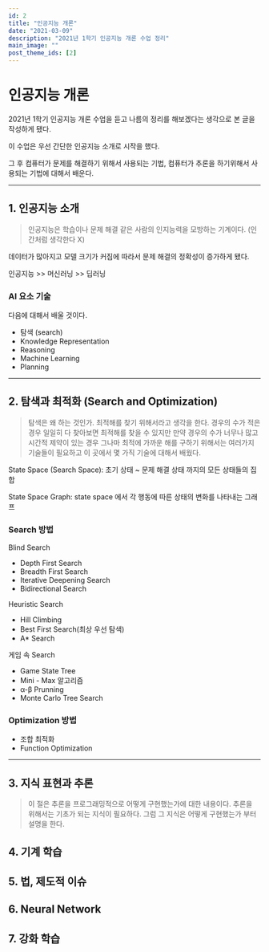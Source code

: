 ```yaml
---
id: 2
title: "인공지능 개론"
date: "2021-03-09"
description: "2021년 1학기 인공지능 개론 수업 정리"
main_image: ""
post_theme_ids: [2]
---
```


# 인공지능 개론

2021년 1학기 인공지능 개론 수업을 듣고 나름의 정리를 해보겠다는 생각으로 본 글을 작성하게 됐다.

이 수업은 우선 간단한 인공지능 소개로 시작을 했다.

그 후 컴퓨터가 문제를 해결하기 위해서 사용되는 기법, 컴퓨터가 추론을 하기위해서 사용되는 기법에 대해서 배운다.

---

## 1. 인공지능 소개

> 인공지능은 학습이나 문제 해결 같은 사람의 인지능력을 모방하는 기계이다. (인간처럼 생각한다 X)

데이터가 많아지고 모델 크기가 커짐에 따라서 문제 해결의 정확성이 증가하게 됐다.

인공지능 >> 머신러닝 >> 딥러닝

### AI 요소 기술

다음에 대해서 배울 것이다.

* 탐색 (search)
* Knowledge Representation
* Reasoning
* Machine Learning
* Planning

---

## 2. 탐색과 최적화 (Search and Optimization)

> 탐색은 왜 하는 것인가. 최적해를 찾기 위해서라고 생각을 한다. 경우의 수가 적은 경우 일일히 다 찾아보면 최적해를 찾을 수 있지만 만약 경우의 수가 너무나 많고 시간적 제약이 있는 경우 그나마 최적에 가까운 해를 구하기 위해서는 여러가지 기술들이 필요하고 이 곳에서 몇 가직 기술에 대해서 배웠다.


State Space (Search Space): 초기 상태 ~ 문제 해결 상태 까지의 모든 상태들의 집합

State Space Graph: state space 에서 각 행동에 따른 상태의 변화를 나타내는 그래프

### Search 방법

Blind Search
* Depth First Search
* Breadth First Search
* Iterative Deepening Search
* Bidirectional Search

Heuristic Search
* Hill Climbing
* Best First Search(최상 우선 탐색)
* A* Search

게임 속 Search
* Game State Tree
* Mini - Max 알고리즘
* α-β Prunning
* Monte Carlo Tree Search

### Optimization 방법

* 조합 최적화
* Function Optimization

---

## 3. 지식 표현과 추론

> 이 절은 추론을 프로그래밍적으로 어떻게 구현했는가에 대한 내용이다. 추론을 위해서는 기초가 되는 지식이 필요하다. 그럼 그 지식은 어떻게 구현했는가 부터 설명을 한다.

## 4. 기계 학습

## 5. 법, 제도적 이슈

## 6. Neural Network

## 7. 강화 학습